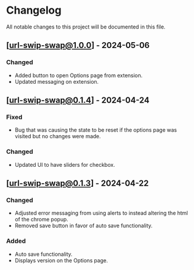 # Changelog

All notable changes to this project will be documented in this file.

## [url-swip-swap@1.0.0] - 2024-05-06

### Changed

- Added button to open Options page from extension.
- Updated messaging on extension.

## [url-swip-swap@0.1.4] - 2024-04-24

### Fixed

- Bug that was causing the state to be reset if the options page was visited but no changes were made.

### Changed

- Updated UI to have sliders for checkbox.

## [url-swip-swap@0.1.3] - 2024-04-22

### Changed

- Adjusted error messaging from using alerts to instead altering the html of the chrome popup.
- Removed save button in favor of auto save functionality.

### Added

- Auto save functionality.
- Displays version on the Options page.
